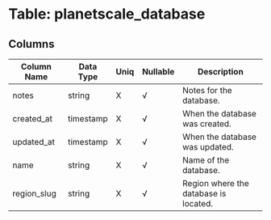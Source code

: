 # Table: planetscale_database

## Columns 

|  Column Name   |  Data Type  | Uniq | Nullable | Description | 
|  ----  | ----  | ----  | ----  | ---- | 
| notes | string | X | √ | Notes for the database. | 
| created_at | timestamp | X | √ | When the database was created. | 
| updated_at | timestamp | X | √ | When the database was updated. | 
| name | string | X | √ | Name of the database. | 
| region_slug | string | X | √ | Region where the database is located. | 


